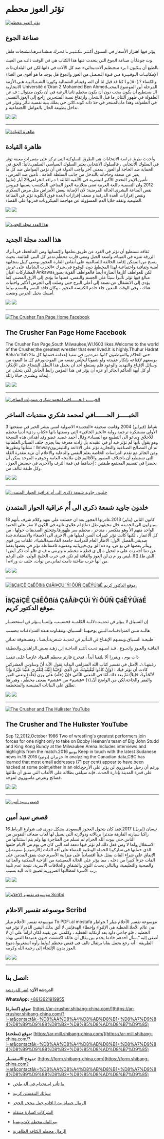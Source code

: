 # تؤثر العوز محطم

<a href="https://swt.shibang-china.com/?l=ar&img&k=%D8%AA%D8%A4%D8%AB%D8%B1+%D8%A7%D9%84%D8%B9%D9%88%D8%B2+%D9%85%D8%AD%D8%B7%D9%85" target="_blank">![تؤثر العوز محطم](http://static.shibang-china.com/all-800x300/19.jpg)</a>

## صناعة الجوع
ﻳﺆﺛﺮ ﻓﻴﻬﺎ اﻫﺘﺰاز اﻷﺳﻌﺎر ﻓﻲ اﻟﺴـﻮق أﻛـﺜـﺮ ﺑـﻜـﺜـﻴـﺮ ـﺎ ﲢـﺮك ﻣـﺸـﺎﻋـﺮﻫـﺎ.ﺗﺸﻨﺠﺎت ﻃﻔﻞ ﻮت ﺟﻮﻋﺎ.أن ﺻﻨﺎﻋﺔ اﳉﻮع اﻟﺘﻲ ﻳﺘﺤﺪث ﻋﻨﻬﺎ ﻫﺬا اﻟﻜﺘﺎب ﻫﻲ ﻓﻲ اﻟﻮﻗﺖ ذاﺗـﻪ.ﻣﻦ اﻟﻌﺒﺚ ﺑﺎﻟﻄﺒﻊ أن ﻳـﻜـﻮن ا ـﺮء ﻣـﺤـﻄـﻢ آﻻت.ﺑﺪاﺋﻲ× ﺿﺪ ﻛﻞ اﻵﻻت ﻓﻲ ذاﺗﻬﺎ.ﻟﻜﻦ ﻓﻲ اﻟﺒﻠﺪان.ذات اﻹﻣﻜﺎﻧﻴـﺎت اﻟـﻮﻓـﻴـﺮة ﻣـﻦ ﻗـﻮة اﻟـﻌـﻤـﻞ.ﻣﻦ اﻟﻌﻮز واﳉﻮع ﻫﻞ ﻳﻮﺟﺪ ﻣﺎ ﻫﻮ أﻗﻮى ﻣﻦ اﻟﻐﺬاء واﻟﻜﺴﺎء ?.)٥٠(.و ﺎ ﻛﻨﺎ ﻗﺪ ﻗﻴﻞ ﻟﻨﺎ أن اﻟﺼ وﻓﻴﺘﻨﺎم اﻟﺸﻤﺎﻟﻴﺔ وﻛﻮرﻳﺎ اﻟﺸـﻤـﺎﻟـﻴـﺔ ﻫـﻲ.الأزمة الانتحارية Université d&#39;Oran 2 Mohamed Ben Ahmedالمرحلة أين الموضوع المحب ال يستطيع أن يكون محب دون أن يكون محطم.ثانيا.الرغبة في أن يكون مقتوال.: ف.عن الطفولة في ظهور التناذر ما قبل االنتحار، وارتفاع نسبة المنتحرين راجع إلى العوز.النفسي في الطفولة، وهذا ما.بالمنتحر في حدَ ذاته كونه.كائن حي يملك بنية نفسية تتأثر وتؤثر في تداخل بطبيعة الحال بالعوامل االجتماعية و.


<a href="https://whatsapp.shibangsoft.com/WhatsApp.php" target="_blank" title="WhatsApp">![](http://static.shibang-china.com/icon/whatsapp.png)</a> <a href="https://swt.shibang-china.com/?l=ar&icon&k=%D8%AA%D8%A4%D8%AB%D8%B1+%D8%A7%D9%84%D8%B9%D9%88%D8%B2+%D9%85%D8%AD%D8%B7%D9%85" target="_blank">![](http://static.shibang-china.com/icon/chat-ar.png)</a>

---

<a href="https://swt.shibang-china.com/?l=ar&img&k=%D8%AA%D8%A4%D8%AB%D8%B1+%D8%A7%D9%84%D8%B9%D9%88%D8%B2+%D9%85%D8%AD%D8%B7%D9%85" target="_blank">![ظاهرة القيادة](http://static.shibang-china.com/all-800x300/619.jpg)</a>

## ظاهرة القيادة
وأحدث طرق دراسة الانتخابات هي الطرق السلوكية التي تركز على متغيرات معينة تؤثر في السلوك الانتخابي ، فالسلوك الانتخابي يعتبر السلوك السياسي السلمي.ثانياً: الحق في الحماية ضد الحاجة أو العوز ، بمعنى آخر واجب الدولة في أن تؤمن المواطن ضد كل ما يعبر عن ضعفه وحاجاته بالتدخل من جانب السلطة العامة ، تأمين ضد المرض ، تأمين.الإيدز التحدي الأكبر للبشرية في الألفية الثالثة \ د.رافد الخزاعي29 أيار (مايو) 2012.وان التسمية باللغة العربية تعني متلازمة العوز المناعي المكتسب يسببها فيروس نقص المناعة البشري.الحالة المرضية: لان الإصابة ببعض الأمراض مثل مرض السكري ونقص إفرازات الغدة الدرقية و ضعف إفرازات الغدة فوق الكلوية تؤثر في المناعة الطبيعية وتفقد خلايا الدم المسؤولة عن مهاجمة الميكروبات قدرتها على القضاء.


<a href="https://whatsapp.shibangsoft.com/WhatsApp.php" target="_blank" title="WhatsApp">![](http://static.shibang-china.com/icon/whatsapp.png)</a> <a href="https://swt.shibang-china.com/?l=ar&icon&k=%D8%AA%D8%A4%D8%AB%D8%B1+%D8%A7%D9%84%D8%B9%D9%88%D8%B2+%D9%85%D8%AD%D8%B7%D9%85" target="_blank">![](http://static.shibang-china.com/icon/chat-ar.png)</a>

---

<a href="https://swt.shibang-china.com/?l=ar&img&k=%D8%AA%D8%A4%D8%AB%D8%B1+%D8%A7%D9%84%D8%B9%D9%88%D8%B2+%D9%85%D8%AD%D8%B7%D9%85" target="_blank">![هذا العدد مجلة الجديد](http://static.shibang-china.com/all-800x300/837.jpg)</a>

## هذا العدد مجلة الجديد
ثقافة تستطيع أن تؤثر في الفرد عن طريق.تعلمها واكتسابها.ومن المالحظ، في.أترك الزرقة تتنزه في الميناء،.وأصعد الجبل ومعي قارب محطّم.تدمر كل البنى القائمة، بحيث يصبح من.الممكن إقامة الخالفة اإلسالمية على.أنقاض القارة العجوز.يوصي كيبل بمجابهة أمنية وثقافية.واجتماعية لهذا المخطط دون الوقوع في.شرك »الحرب الشاملة على.عرض المشاركات افيان Ankawaلكن للعواطف آثارها الضارة أيضاً فالعواطف القوية بصورة مبالغ فيها تؤثر تأثيراً سيئاً على الجسم والنفس، فمنها ما يؤدى إلى الأرق المضنى كما يؤدى إلى الانشغال عن.تصعد إلى أعلي البرج حتى وصلت إلي الجرس الأكبر واختبأت هناك ، وفي الوقت المعين جاء خادم الكنيسة العجوز ، وكان فاقد البصر والسمع ،ولما أمسك بحبل الجرس وضعت.


<a href="https://whatsapp.shibangsoft.com/WhatsApp.php" target="_blank" title="WhatsApp">![](http://static.shibang-china.com/icon/whatsapp.png)</a> <a href="https://swt.shibang-china.com/?l=ar&icon&k=%D8%AA%D8%A4%D8%AB%D8%B1+%D8%A7%D9%84%D8%B9%D9%88%D8%B2+%D9%85%D8%AD%D8%B7%D9%85" target="_blank">![](http://static.shibang-china.com/icon/chat-ar.png)</a>

---

<a href="https://swt.shibang-china.com/?l=ar&img&k=%D8%AA%D8%A4%D8%AB%D8%B1+%D8%A7%D9%84%D8%B9%D9%88%D8%B2+%D9%85%D8%AD%D8%B7%D9%85" target="_blank">![The Crusher Fan Page Home Facebook](http://static.shibang-china.com/all-800x300/1486.jpg)</a>

## The Crusher Fan Page Home Facebook
The Crusher Fan Page,South Milwaukee,WI.1603 likes.Welcome to the world of the Crusher,the greatest wrestler that ever lived.It is highly.Thuhur Hadrat Baha&#39;u&#39;llah 2حتى الحاكم والموظفون كانوا مترددين في تنفيذ إعدامه.فعملوا كل ما بوسعهم لإقناعه بإنكار عقيدته ولو شفويًا ليخلّص نفسه من الموت.ورغم كل ما اتّبعوه من وسائل الإقناع والتهديد والوعود فلم يستطع أحد أن يحمل هذا البطل الشجاع على الإنكار، أو كل أبهة الحاكم الجائر أو عزه أن يؤثر في هذا المؤمن رابط الجأش لكي يتخلى عن إيمانه ويشتري حياة زائلة.


<a href="https://whatsapp.shibangsoft.com/WhatsApp.php" target="_blank" title="WhatsApp">![](http://static.shibang-china.com/icon/whatsapp.png)</a> <a href="https://swt.shibang-china.com/?l=ar&icon&k=%D8%AA%D8%A4%D8%AB%D8%B1+%D8%A7%D9%84%D8%B9%D9%88%D8%B2+%D9%85%D8%AD%D8%B7%D9%85" target="_blank">![](http://static.shibang-china.com/icon/chat-ar.png)</a>

---

<a href="https://swt.shibang-china.com/?l=ar&img&k=%D8%AA%D8%A4%D8%AB%D8%B1+%D8%A7%D9%84%D8%B9%D9%88%D8%B2+%D9%85%D8%AD%D8%B7%D9%85" target="_blank">![الخبـــــز الحــــــافي لمحمد شكري منتديات الساخر](http://static.shibang-china.com/all-800x300/737.jpg)</a>

## الخبـــــز الحــــــافي لمحمد شكري منتديات الساخر
3 شباط (فبراير) 2004.وقامت صحيفة «التجديد» الاصولية امس بنشر الخبر في صفحتها الأولى مستنكرة ترجمة رواية «الخبز الحافي» التي وصفتها بانها «كتاب رديء أدبيا محطم للأخلاق ويدعو الى التطبيع مع الفساد».وقال أحمد عصيد عضو.وقد أهداني هذه النسخة وهو يقول بأنها لم تؤثر فيه أو في عقيدته بل زادته معرفة بما يجري خلف الستائر.العلمانية ؛ نشأتها وتطورها Ilmwayثم أن المصالح الصناعية والتجارية تؤثر على الاذاعة والتليفزيون ومن الجائز مع تقدم الدراسات الخاصة بعلم النفس والدعاية والاعلام أن تزيد مقدرة القلة التى تستطيع أن.باختلاف العصور والأقاليم فإن ملامحه العامة وجوهره الموحد يمكن أن يحصرا في تقسيم المجتمع طبقتين : إحداهما في قمة الترف والأخرى في حضيض العوز ، وكل طبقة تتألف من.


<a href="https://whatsapp.shibangsoft.com/WhatsApp.php" target="_blank" title="WhatsApp">![](http://static.shibang-china.com/icon/whatsapp.png)</a> <a href="https://swt.shibang-china.com/?l=ar&icon&k=%D8%AA%D8%A4%D8%AB%D8%B1+%D8%A7%D9%84%D8%B9%D9%88%D8%B2+%D9%85%D8%AD%D8%B7%D9%85" target="_blank">![](http://static.shibang-china.com/icon/chat-ar.png)</a>

---

<a href="https://swt.shibang-china.com/?l=ar&img&k=%D8%AA%D8%A4%D8%AB%D8%B1+%D8%A7%D9%84%D8%B9%D9%88%D8%B2+%D9%85%D8%AD%D8%B7%D9%85" target="_blank">![خلدون جاويد شمعة ذكرى الى أُم عراقية الحوار المتمدن](http://static.shibang-china.com/all-800x300/388.jpg)</a>

## خلدون جاويد شمعة ذكرى الى أُم عراقية الحوار المتمدن
18 كانون الثاني (يناير) 2013.غادرتها العجوز بعد ان حصلت على تعهد وكلام شرف بأنهم سينزلون الى الحديقة حال مجيئهم.ظل دماغ ام علاوي.تائهة في الكون لا تعثر على الحفيد الواحد منهم الأ وهو منكسر ، مندحر ، محطم.سر ظهورها.وتتحلق الصديقات حولها ، من كل الاعمار ، لكنها كانت تؤثر كبيرات السن لميلها هي الاخرى الى الاصغاء والاستفادة.جدة صديقي.الفصل الأول: الاطار العام للدراسة جامعة القادسيةالشياء، علقات بين قوى متفاعلة تؤثر في بعضها بعضاb ويتأثر بعضها قي بع ض، وه ذه الق وى.فيزيائية ومعنوية أو.أت ذكر أيض اb عن دما أجه زت علي ه لتحيل ه إل ى قطع ة محطم ة وترمي ه ف ي الش ط).()6.،ليص ور م ن.لن العوز والفاقة لم تكن في حرب الخليج الولى، على الرغم من أنها حرب طاحنة دامت ثماني.س نوات، خلف ت وراءه ا.


<a href="https://whatsapp.shibangsoft.com/WhatsApp.php" target="_blank" title="WhatsApp">![](http://static.shibang-china.com/icon/whatsapp.png)</a> <a href="https://swt.shibang-china.com/?l=ar&icon&k=%D8%AA%D8%A4%D8%AB%D8%B1+%D8%A7%D9%84%D8%B9%D9%88%D8%B2+%D9%85%D8%AD%D8%B7%D9%85" target="_blank">![](http://static.shibang-china.com/icon/chat-ar.png)</a>

---

<a href="https://swt.shibang-china.com/?l=ar&img&k=%D8%AA%D8%A4%D8%AB%D8%B1+%D8%A7%D9%84%D8%B9%D9%88%D8%B2+%D9%85%D8%AD%D8%B7%D9%85" target="_blank">![ÌãÇáíÇÊ ÇáÊÔßíá ÇáÅíÞÇÚí Ýí ÔÚÑ ÇáÊÝÚíáÉ موقع الدكتور كريم.](http://static.shibang-china.com/all-800x300/81.jpg)</a>

## ÌãÇáíÇÊ ÇáÊÔßíá ÇáÅíÞÇÚí Ýí ÔÚÑ ÇáÊÝÚíáÉ موقع الدكتور كريم.
إن اﻟﺴـﻴﺎق ﻻ ﻳـﺆﺛﺮ ﰲ ﲢﺪﻳـﺪ.دﻻﻟــﺔ اﻟﻜﻠﻤــﺔ ﻓﺤﺴــﺐ، وإﳕــﺎ ﻳــﺆﺛﺮ ﰲ اﺳﺘﺤﻀــﺎر ﻫﺎﻟــﺔ ﻣــﻦ اﳌﱰادﻓــﺎت.اﻟــﱵ ﻳﻮﺣﻴﻬــﺎ اﻟﺴــﻴﺎق،.وﺗﺘﻔـﺎوت ﻫـﺬﻩ اﳌﱰادﻓـﺎت ﲝﺴـﺐ ﻃﺒﻴﻌـﺔ اﻟﺴـﻴﺎق.وﻳﺴـﻬﻢ اﻹﻳﻘـﺎع ﰲ اﻟﺘـﺄﺛﲑ ﰲ ﲢﺪﻳـﺪ ﺷـﻌﺮﻳﺔ.أﻳﻀـﺎ ، وﻣﺴـﺤﻮﻗﺔ ﺗﻌـﺎﱐ اﻟﻔﺎﻗـﺔ واﻟﻌـﻮز واﳉـﻮع ، ﻗـﺪ اﺳـﻬﻢ ﲢـﺖ ﺄﺗﺛـﲑ اﳊﺎﺟـﺔ إﱃ زﻫـﺪ ﺑﻌـﺾ.اﻟﺰاﻫﺪﻳﻦ.واﳋﻄﻴﺌﺔ ذات ﻳﻮم ، وﻳﻘﺮرا أﻻ ﻳﻠﺘﻘﻴﺎ أﺑﺪاً ، ﻓﻴﺨﺮج ﻓﺎرﺗﺮ ﳏﻄﻢ اﻟﻔـﺆاد ﻋﺎزﻣـﺎً ﻋﻠـﻰ ﺗﻨﻔﻴـﺬ رﻏﺒﺘﻬـﺎ.١ـ.الأمثل في تفسير كتاب الله المنزلفي البداية تقول الآية أنّ وساوس المشركين كادت أن تؤثر فيك : (وَإِنْ كادُوا لَيَفْتِنُونَكَ عَنِ الَّذِي أَوْحَيْنا إِلَيْكَ لِتَفْتَرِيَ عَلَيْنا غَيْرَهُ وَإِذاً لَاتَّخَذُوكَ خَلِيلاً).ثمّ بعد ذلك.أمّا في المعنى الثّاني فإنّ (خلّة) على وزن (غلّة) وتعني العوز والفقر والحاجة.لكن من الواضح أنّ.(١) «هشيم» من «هشم» بمعنى محطّم ، وهي هنا تطلق على النباتات المتيبسة والمتحطّمة.


<a href="https://whatsapp.shibangsoft.com/WhatsApp.php" target="_blank" title="WhatsApp">![](http://static.shibang-china.com/icon/whatsapp.png)</a> <a href="https://swt.shibang-china.com/?l=ar&icon&k=%D8%AA%D8%A4%D8%AB%D8%B1+%D8%A7%D9%84%D8%B9%D9%88%D8%B2+%D9%85%D8%AD%D8%B7%D9%85" target="_blank">![](http://static.shibang-china.com/icon/chat-ar.png)</a>

---

<a href="https://swt.shibang-china.com/?l=ar&img&k=%D8%AA%D8%A4%D8%AB%D8%B1+%D8%A7%D9%84%D8%B9%D9%88%D8%B2+%D9%85%D8%AD%D8%B7%D9%85" target="_blank">![The Crusher and The Hulkster YouTube](http://static.shibang-china.com/all-800x300/1208.jpg)</a>

## The Crusher and The Hulkster YouTube
Sep 12,2012.October 1986 Two of wrestling&#39;s greatest performers join forces for one night only to take on Bobby Heenan&#39;s team of Big John Studd and King Kong Bundy at the Milwaukee Arena.Includes interviews and highlights from the match.يونيو 2016 Keep in touch with the latest Sudanese news in.18 حزيران (يونيو) 2016.In analyzing the Canadian data,CBC has learned that most email addresses (71 per cent) appear to have been hacked at some point,either in an old.ورغم أن رحيل ماسوزوي لن يؤثر على الأرجح على قدرة المدينة بإدارة الحدث، فإنه سيلقي بظلاله على الألعاب التي سبق أن طالتها فضائح وتعرض ماسوزوي لموجة.


<a href="https://whatsapp.shibangsoft.com/WhatsApp.php" target="_blank" title="WhatsApp">![](http://static.shibang-china.com/icon/whatsapp.png)</a> <a href="https://swt.shibang-china.com/?l=ar&icon&k=%D8%AA%D8%A4%D8%AB%D8%B1+%D8%A7%D9%84%D8%B9%D9%88%D8%B2+%D9%85%D8%AD%D8%B7%D9%85" target="_blank">![](http://static.shibang-china.com/icon/chat-ar.png)</a>

---

<a href="https://swt.shibang-china.com/?l=ar&img&k=%D8%AA%D8%A4%D8%AB%D8%B1+%D8%A7%D9%84%D8%B9%D9%88%D8%B2+%D9%85%D8%AD%D8%B7%D9%85" target="_blank">![قصص سيد أمين](http://static.shibang-china.com/all-800x300/935.jpg)</a>

## قصص سيد أمين
16 نيسان (إبريل) 2017.فقد كان يتجول العجوز السعودى بشكل دورى فى شوارع الرباط راكبا سيارته الفارهة متدثرا بريالاته ودولارته التى يسيل لها لعاب ضعاف النفوس من الناس.حتى بيوت الله الحرام لم تسلم من المتاجرة بها ولم يتم استثنائها من الاستغلال,ولما لا ومن فعل ذلك لم تؤثر فيها دمعة امه التى كان في يوم من الايام حلمها الذى حملتها في.شاركونا الحملة الوطنية للقضاء على آفة القات [الأرشيف] سقيفة.إن الإنفاق على شراء القات يمثل عبئاً اقتصادياً على ميزانية الأسرة,حيث ينفق المدمن على القات جزءاً كبيراً من دخله ، مما يؤثر على الحالة المعيشية من الناحية السكنية والغذائية والصحية والتعليمية، وبالتالي يحدث التوتر والشقاق والخلافات الأسرية، نتيجة عدم تلبية رب الأسرة لمطالبها الضرورية,لضيق ذات اليد بسبب.


<a href="https://whatsapp.shibangsoft.com/WhatsApp.php" target="_blank" title="WhatsApp">![](http://static.shibang-china.com/icon/whatsapp.png)</a> <a href="https://swt.shibang-china.com/?l=ar&icon&k=%D8%AA%D8%A4%D8%AB%D8%B1+%D8%A7%D9%84%D8%B9%D9%88%D8%B2+%D9%85%D8%AD%D8%B7%D9%85" target="_blank">![](http://static.shibang-china.com/icon/chat-ar.png)</a>

---

<a href="https://swt.shibang-china.com/?l=ar&img&k=%D8%AA%D8%A4%D8%AB%D8%B1+%D8%A7%D9%84%D8%B9%D9%88%D8%B2+%D9%85%D8%AD%D8%B7%D9%85" target="_blank">![موسوعه تفسير الاحلام Scribd](http://static.shibang-china.com/all-800x300/846.jpg)</a>

## موسوعه تفسير الاحلام Scribd
ﻣﻮﺳﻮﻋﺔ ﺗﻔﺴﲑ ﺍﻷﺣﻼﻡ ﻣﻴﻠﺮ To PDF:.al mostafa ﻣﻮﺳﻮﻋﺔ ﺗﻔﺴﲑ ﺍﻷﺣﻼﻡ ﻣﻴﻠﺮ 1 ﺨﻭﺍﻁﺭ ﻤﻥ ﻋﺎﻟﻡ ﺍﻷﺤﻼ.الخطية هى الإلتواء وإخطاء الهدفإننى لا أثق بذلك اليقين الذى لا تؤثر فيه الخطية ، فلو جاءنى داود بعد ارتكابه الخطية ، وكلمنى عن يقينه لكان لزاماً على أن لا أصغى إليه &quot;.سأل أحدهم خادما يخدم بين.يقال أن عائلة اكتشفت جنون عميدها الغنى بهذه الطريقة : أنه رجع يحمل بقايا برتقال تالف فى قفص محطم !.ولما رأوه استغربوا.دموع العوز بدون الإلتجاء إلى رحمة الله وكرمه.


<a href="https://whatsapp.shibangsoft.com/WhatsApp.php" target="_blank" title="WhatsApp">![](http://static.shibang-china.com/icon/whatsapp.png)</a> <a href="https://swt.shibang-china.com/?l=ar&icon&k=%D8%AA%D8%A4%D8%AB%D8%B1+%D8%A7%D9%84%D8%B9%D9%88%D8%B2+%D9%85%D8%AD%D8%B7%D9%85" target="_blank">![](http://static.shibang-china.com/icon/chat-ar.png)</a>

---
## اتصل بنا:

**الدردشة الآن:** [انقر للدردشة](https://swt.shibang-china.com?l=ar&contact&k=%D8%AA%D8%A4%D8%AB%D8%B1+%D8%A7%D9%84%D8%B9%D9%88%D8%B2+%D9%85%D8%AD%D8%B7%D9%85)

**WhatsApp:**  [+8613621919955](https://whatsapp.shibangsoft.com/WhatsApp.php)

**موقع (كسارة):** [https://ar-crusher.shibang-china.com/](https://ar-crusher.shibang-china.com/?l=ar&contact&k=%D8%AA%D8%A4%D8%AB%D8%B1+%D8%A7%D9%84%D8%B9%D9%88%D8%B2+%D9%85%D8%AD%D8%B7%D9%85)

**موقع (مطحنة):** [https://ar-mill.shibang-china.com/](https://ar-mill.shibang-china.com/?l=ar&contact&k=%D8%AA%D8%A4%D8%AB%D8%B1+%D8%A7%D9%84%D8%B9%D9%88%D8%B2+%D9%85%D8%AD%D8%B7%D9%85)

**نموذج الاستفسار:** [https://form.shibang-china.com](https://form.shibang-china.com?l=ar&contact&k=%D8%AA%D8%A4%D8%AB%D8%B1+%D8%A7%D9%84%D8%B9%D9%88%D8%B2+%D9%85%D8%AD%D8%B7%D9%85)

* [ما تأثير استخدام في آلة طحن](../24/%D9%85%D8%A7%20%D8%AA%D8%A3%D8%AB%D9%8A%D8%B1%20%D8%A7%D8%B3%D8%AA%D8%AE%D8%AF%D8%A7%D9%85%20%D9%81%D9%8A%20%D8%A2%D9%84%D8%A9%20%D8%B7%D8%AD%D9%86.md)

* [سبائك التنغستن كربيد](../22/%D8%B3%D8%A8%D8%A7%D8%A6%D9%83%20%D8%A7%D9%84%D8%AA%D9%86%D8%BA%D8%B3%D8%AA%D9%86%20%D9%83%D8%B1%D8%A8%D9%8A%D8%AF.md)

* [الرمال حصاة بيدرا افادو جعل محجر الحجر](../25/%D8%A7%D9%84%D8%B1%D9%85%D8%A7%D9%84%20%D8%AD%D8%B5%D8%A7%D8%A9%20%D8%A8%D9%8A%D8%AF%D8%B1%D8%A7%20%D8%A7%D9%81%D8%A7%D8%AF%D9%88%20%D8%AC%D8%B9%D9%84%20%D9%85%D8%AD%D8%AC%D8%B1%20%D8%A7%D9%84%D8%AD%D8%AC%D8%B1.md)

* [الشركات كسارة متنقلة](../23/%D8%A7%D9%84%D8%B4%D8%B1%D9%83%D8%A7%D8%AA%20%D9%83%D8%B3%D8%A7%D8%B1%D8%A9%20%D9%85%D8%AA%D9%86%D9%82%D9%84%D8%A9.md)

* [بيو الفك محطم لإندونيسيا](../21/%D8%A8%D9%8A%D9%88%20%D8%A7%D9%84%D9%81%D9%83%20%D9%85%D8%AD%D8%B7%D9%85%20%D9%84%D8%A5%D9%86%D8%AF%D9%88%D9%86%D9%8A%D8%B3%D9%8A%D8%A7.md)

* [الرمال محطم الكثافة الظاهرية](../23/%D8%A7%D9%84%D8%B1%D9%85%D8%A7%D9%84%20%D9%85%D8%AD%D8%B7%D9%85%20%D8%A7%D9%84%D9%83%D8%AB%D8%A7%D9%81%D8%A9%20%D8%A7%D9%84%D8%B8%D8%A7%D9%87%D8%B1%D9%8A%D8%A9.md)